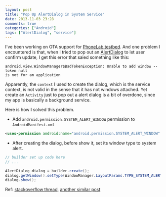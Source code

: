 ```yaml
---
layout: post
title: "Pop Up AlertDialog in System Service"
date: 2013-11-03 23:28
comments: true
categories: ["Android"]
tags: ["AlertDialog", "service"]
---
```


I've been working on OTA support for [PhoneLab testbed][phonelab]. And one
problem I encountered is that, when I tried to pop out an
[AlertDialog][alertdialog] to let user confirm update, I get this error that
saied something like this:

```
android.view.WindowManager$BadTokenException: Unable to add window -- token null
is not for an application
```

<!-- more -->

Apparently, the `context` I used to create the dialog, which is the service
context,  is not valid in the sense
that it has not windows attached. Yet create an `Activity` just to pop out a
alert dialog is a bit of overdone, since my app is basically a background
service.

Here is how I solved this problem.

 - Add `android.permission.SYSTEM_ALERT_WINDOW` permission to `AndroidManifest.xml`

```xml
<uses-permission android:name="android.permission.SYSTEM_ALERT_WINDOW" />
```

 - After creating the dialog, before show it, set its window type to system
   alert.

```java
// builder set up code here
// ...

AlertDialog dialog = builder.create();
dialog.getWindow().setType(WindowManager.LayoutParams.TYPE_SYSTEM_ALERT);
dialog.show();
```

Ref: [stackoverflow thread][so], [another similar post][post]

[phonelab]: www.phone-lab.org
[alertdialog]: http://developer.android.com/reference/android/app/AlertDialog.html
[so]: http://stackoverflow.com/questions/4344523/popup-window-in-any-app
[post]: http://tofu0913.blogspot.com/2013/07/popup-alertdialog-in-android-service.html

